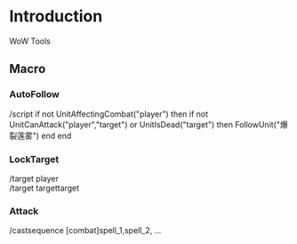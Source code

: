 # Introduction
WoW Tools

## Macro
### AutoFollow
/script if not UnitAffectingCombat("player") then if not UnitCanAttack("player","target") or UnitIsDead("target") then FollowUnit("爆裂莲雾") end end  

### LockTarget
/target player  
/target targettarget

### Attack
/castsequence [combat]spell_1,spell_2, ...
